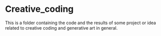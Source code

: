 # Creative_coding
This is a folder containing the code and the results of some project or idea related to creative coding and generative art in general.
